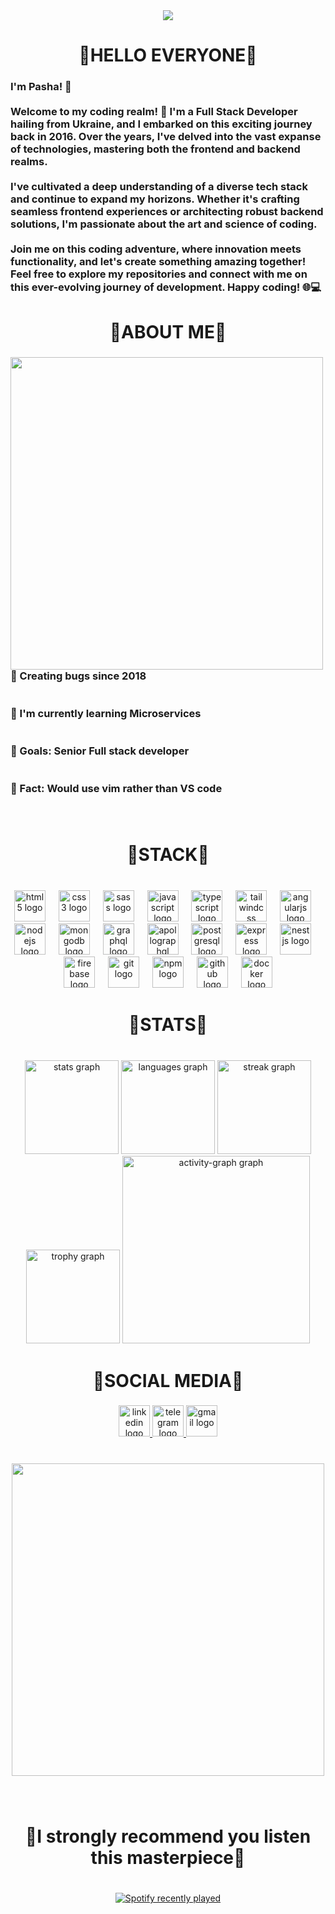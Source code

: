 <div align="center">
  <img src="https://profile-counter.glitch.me/IemonJuice/count.svg?"  />
</div>

###

<h1 align="center">👾HELLO EVERYONE👾</h1>

###

<h3 align="left">I'm Pasha! 👋<br><br>Welcome to my coding realm! 🚀 I'm a Full Stack Developer hailing from Ukraine, and I embarked on this exciting journey back in 2016. Over the years, I've delved into the vast expanse of technologies, mastering both the frontend and backend realms.<br><br>I've cultivated a deep understanding of a diverse tech stack and continue to expand my horizons. Whether it's crafting seamless frontend experiences or architecting robust backend solutions, I'm passionate about the art and science of coding.<br><br>Join me on this coding adventure, where innovation meets functionality, and let's create something amazing together! Feel free to explore my repositories and connect with me on this ever-evolving journey of development. Happy coding! 🌐💻</h3>

###

<h1 align="center">👾ABOUT ME👾</h1>

###

<img align="left" height="500" src="https://firebasestorage.googleapis.com/v0/b/moriza-3a2a6.appspot.com/o/1.jpg?alt=media&token=a12c27af-ca3e-4282-8f49-9786352ea45a"  />

###

<h3 align="left">👾 Creating bugs since 2018<br><br><br>👾 I'm currently learning Microservices<br><br><br>👾 Goals: Senior Full stack developer<br><br><br>👾 Fact: Would use vim rather than VS code</h3>

###

<br clear="both">

<h1 align="center">👾STACK👾</h1>

###

<br clear="both">

<div align="center">
  <img src="https://img.shields.io/badge/HTML5-E34F26?logo=html5&logoColor=white&style=for-the-badge" height="50" alt="html5 logo"  />
  <img width="13" />
  <img src="https://img.shields.io/badge/CSS3-1572B6?logo=css3&logoColor=white&style=for-the-badge" height="50" alt="css3 logo"  />
  <img width="13" />
  <img src="https://img.shields.io/badge/Sass-CC6699?logo=sass&logoColor=black&style=for-the-badge" height="50" alt="sass logo"  />
  <img width="13" />
  <img src="https://img.shields.io/badge/JavaScript-F7DF1E?logo=javascript&logoColor=black&style=for-the-badge" height="50" alt="javascript logo"  />
  <img width="13" />
  <img src="https://img.shields.io/badge/TypeScript-3178C6?logo=typescript&logoColor=white&style=for-the-badge" height="50" alt="typescript logo"  />
  <img width="13" />
  <img src="https://img.shields.io/badge/Tailwind CSS-06B6D4?logo=tailwindcss&logoColor=black&style=for-the-badge" height="50" alt="tailwindcss logo"  />
  <img width="13" />
  <img src="https://img.shields.io/badge/Angular-DD0031?logo=angular&logoColor=white&style=for-the-badge" height="50" alt="angularjs logo"  />
  <img width="13" />
  <img src="https://img.shields.io/badge/Node.js-339933?logo=nodedotjs&logoColor=white&style=for-the-badge" height="50" alt="nodejs logo"  />
  <img width="13" />
  <img src="https://img.shields.io/badge/MongoDB-47A248?logo=mongodb&logoColor=white&style=for-the-badge" height="50" alt="mongodb logo"  />
  <img width="13" />
  <img src="https://img.shields.io/badge/GraphQL-E10098?logo=graphql&logoColor=white&style=for-the-badge" height="50" alt="graphql logo"  />
  <img width="13" />
  <img src="https://img.shields.io/badge/Apollo GraphQL-311C87?logo=apollographql&logoColor=white&style=for-the-badge" height="50" alt="apollographql logo"  />
  <img width="13" />
  <img src="https://img.shields.io/badge/PostgreSQL-4169E1?logo=postgresql&logoColor=white&style=for-the-badge" height="50" alt="postgresql logo"  />
  <img width="13" />
  <img src="https://img.shields.io/badge/Express-000000?logo=express&logoColor=white&style=for-the-badge" height="50" alt="express logo"  />
  <img width="13" />
  <img src="https://img.shields.io/badge/NestJS-E0234E?logo=nestjs&logoColor=white&style=for-the-badge" height="50" alt="nestjs logo"  />
  <img width="13" />
  <img src="https://img.shields.io/badge/Firebase-FFCA28?logo=firebase&logoColor=black&style=for-the-badge" height="50" alt="firebase logo"  />
  <img width="13" />
  <img src="https://img.shields.io/badge/Git-F05032?logo=git&logoColor=white&style=for-the-badge" height="50" alt="git logo"  />
  <img width="13" />
  <img src="https://img.shields.io/badge/npm-CB3837?logo=npm&logoColor=white&style=for-the-badge" height="50" alt="npm logo"  />
  <img width="13" />
  <img src="https://img.shields.io/badge/GitHub-181717?logo=github&logoColor=white&style=for-the-badge" height="50" alt="github logo"  />
  <img width="13" />
  <img src="https://img.shields.io/badge/Docker-2496ED?logo=docker&logoColor=white&style=for-the-badge" height="50" alt="docker logo"  />
</div>

###

<h1 align="center">👾STATS👾</h1>

###

<br clear="both">

<div align="center">
  <img src="https://github-readme-stats.vercel.app/api?username=IemonJuice&hide_title=false&hide_rank=false&show_icons=true&include_all_commits=true&count_private=true&disable_animations=false&theme=tokyonight&locale=en&hide_border=false&order=1" height="150" alt="stats graph"  />
  <img src="https://github-readme-stats.vercel.app/api/top-langs?username=IemonJuice&locale=en&hide_title=false&layout=compact&card_width=320&langs_count=10&theme=tokyonight&hide_border=false&order=2" height="150" alt="languages graph"  />
  <img src="https://streak-stats.demolab.com?user=IemonJuice&locale=en&mode=weekly&theme=tokyonight&hide_border=false&border_radius=5&date_format=j/n%5B/Y%5D&order=3" height="150" alt="streak graph"  />
  <img src="https://github-profile-trophy.vercel.app?username=IemonJuice&theme=tokyonight&column=-1&row=2&margin-w=10&margin-h=10&no-bg=false&no-frame=false&order=4" height="150" alt="trophy graph"  />
  <img src="https://github-readme-activity-graph.vercel.app/graph?username=IemonJuice&radius=16&theme=tokyo-night&area=true&order=5" height="300" alt="activity-graph graph"  />
</div>

###

<h1 align="center">👾SOCIAL MEDIA👾</h1>

###

<div align="center">
  <a href="https://www.linkedin.com/in/mintyy/" target="_blank">
    <img src="https://img.shields.io/static/v1?message=LinkedIn&logo=linkedin&label=mintyy&color=0077B5&logoColor=blue&labelColor=&style=for-the-badge" height="50" alt="linkedin logo"  />
  </a>
  <a href="@plv_yurch" target="_blank">
    <img src="https://img.shields.io/static/v1?message=Telegram&logo=telegram&label=&color=2CA5E0&logoColor=white&labelColor=&style=for-the-badge" height="50" alt="telegram logo"  />
  </a>
  <a href="pashaaladin10@gmail.com" target="_blank">
    <img src="https://img.shields.io/static/v1?message=Gmail&logo=gmail&label=&color=D14836&logoColor=white&labelColor=&style=for-the-badge" height="50" alt="gmail logo"  />
  </a>
</div>

###

<br clear="both">

<div align="center">
  <img height="500" src="https://i.pinimg.com/originals/2b/de/7d/2bde7d14133968f97d6c4dd898edb989.gif"  />
</div>

###

<br clear="both">

<h1 align="center">👾I strongly recommend you listen this masterpiece👾</h1>

###

<br clear="both">

<div align="center">
  <a href="https://open.spotify.com/user/31dwj3ofp2wksowd4u6kvqebi45y">
    <img src="https://spotify-recently-played-readme.vercel.app/api?user=31dwj3ofp2wksowd4u6kvqebi45y&count=10&unique=false" alt="Spotify recently played"  />
  </a>
</div>

###

<br clear="both">


###
